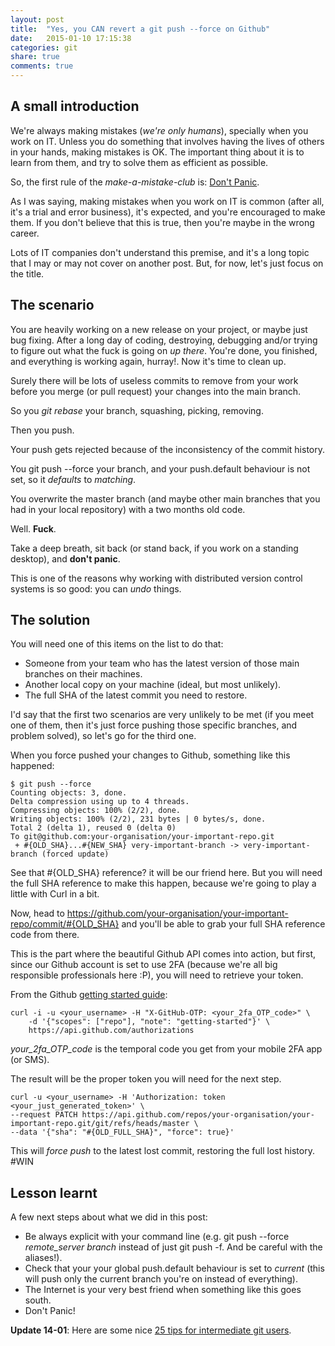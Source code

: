 ```yaml
---
layout: post
title:  "Yes, you CAN revert a git push --force on Github"
date:   2015-01-10 17:15:38
categories: git 
share: true
comments: true
---
```


## A small introduction

We're always making mistakes (_we're only humans_), specially when you work on IT. Unless you do something that involves having the lives of others in your hands, making mistakes is OK. The important thing about it is to learn from them, and try to solve them as efficient as possible.

So, the first rule of the _make-a-mistake-club_ is: [Don't Panic](http://en.wikipedia.org/wiki/The_Hitchhiker%27s_Guide_to_the_Galaxy).

As I was saying, making mistakes when you work on IT is common (after all, it's a trial and error business), it's expected, and you're encouraged to make them. If you don't believe that this is true, then you're maybe in the wrong career.

Lots of IT companies don't understand this premise, and it's a long topic that I may or may not cover on another post. But, for now, let's just focus on the title.

## The scenario

You are heavily working on a new release on your project, or maybe just bug fixing. After a long day of coding, destroying, debugging and/or trying to figure out what the fuck is going on _up there_. You're done, you finished, and everything is working again, hurray!. Now it's time to clean up. 

Surely there will be lots of useless commits to remove from your work before you merge (or pull request) your changes into the main branch.

So you _git rebase_ your branch, squashing, picking, removing.

Then you push.

Your push gets rejected because of the inconsistency of the commit history.

You git push --force your branch, and your push.default behaviour is not set, so it _defaults_ to _matching_.

You overwrite the master branch (and maybe other main branches that you had in your local repository) with a two months old code.

Well. **Fuck**.

Take a deep breath, sit back (or stand back, if you work on a standing desktop), and **don't panic**.

This is one of the reasons why working with distributed version control systems is so good: you can _undo_ things.

## The solution

You will need one of this items on the list to do that:

- Someone from your team who has the latest version of those main branches on their machines.
- Another local copy on your machine (ideal, but most unlikely).
- The full SHA of the latest commit you need to restore.

I'd say that the first two scenarios are very unlikely to be met (if you meet one of them, then it's just force pushing those specific branches, and problem solved), so let's go for the third one.

When you force pushed your changes to Github, something like this happened:

```
$ git push --force
Counting objects: 3, done.
Delta compression using up to 4 threads.
Compressing objects: 100% (2/2), done.
Writing objects: 100% (2/2), 231 bytes | 0 bytes/s, done.
Total 2 (delta 1), reused 0 (delta 0)
To git@github.com:your-organisation/your-important-repo.git
 + #{OLD_SHA}...#{NEW_SHA} very-important-branch -> very-important-branch (forced update)

```

See that #{OLD_SHA} reference? it will be our friend here. But you will need the full SHA reference to make this happen, because we're going to play a little with Curl in a bit.

Now, head to https://github.com/your-organisation/your-important-repo/commit/#{OLD_SHA} and you'll be able to grab your full SHA reference code from there.

This is the part where the beautiful Github API comes into action, but first, since our Github account is set to use 2FA (because we're all big responsible professionals here :P), you will need to retrieve your token. 

From the Github [getting started guide](https://developer.github.com/guides/getting-started/):

```
curl -i -u <your_username> -H "X-GitHub-OTP: <your_2fa_OTP_code>" \
    -d '{"scopes": ["repo"], "note": "getting-started"}' \
    https://api.github.com/authorizations
```


_your_2fa_OTP_code_ is the temporal code you get from your mobile 2FA app (or SMS).

The result will be the proper token you will need for the next step.

```
curl -u <your_username> -H 'Authorization: token <your_just_generated_token>' \
--request PATCH https://api.github.com/repos/your-organisation/your-important-repo.git/git/refs/heads/master \
--data '{"sha": "#{OLD_FULL_SHA}", "force": true}'
``` 

This will _force push_ to the latest lost commit, restoring the full lost history. #WIN

## Lesson learnt 

A few next steps about what we did in this post:

- Be always explicit with your command line (e.g. git push --force _remote_server_ _branch_ instead of just git push -f. And be careful with the aliases!).
- Check that your your global push.default behaviour is set to _current_ (this will push only the current branch you're on instead of everything).
- The Internet is your very best friend when something like this goes south.
- Don't Panic!

**Update 14-01**: Here are some nice [25 tips for intermediate git users](https://www.andyjeffries.co.uk/25-tips-for-intermediate-git-users/).
